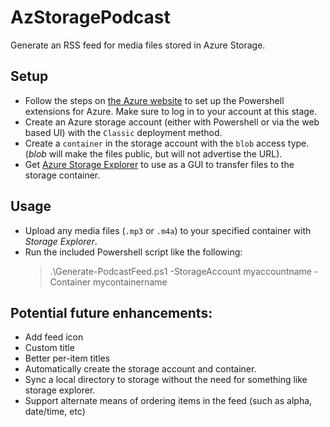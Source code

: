 # AzStoragePodcast

Generate an RSS feed for media files stored in Azure Storage.

## Setup

 - Follow the steps on
   [the Azure website](https://azure.microsoft.com/en-us/documentation/articles/powershell-install-configure/)
   to set up the Powershell extensions for Azure. Make sure to log in
   to your account at this stage.
 - Create an Azure storage account (either with Powershell or via the
   web based UI) with the `Classic` deployment method.
 - Create a `container` in the storage account with the `blob` access
   type. (*blob* will make the files public, but will not advertise
   the URL).
 - Get [Azure Storage Explorer](http://storageexplorer.com/) to use as
   a GUI to transfer files to the storage container.

## Usage

 - Upload any media files (`.mp3` or `.m4a`) to your specified
   container with *Storage Explorer*.
 - Run the included Powershell script like the following:
     > .\Generate-PodcastFeed.ps1 -StorageAccount myaccountname -Container mycontainername

## Potential future enhancements:

 - Add feed icon
 - Custom title
 - Better per-item titles
 - Automatically create the storage account and container.
 - Sync a local directory to storage without the need for something like storage explorer.
 - Support alternate means of ordering items in the feed (such as alpha, date/time, etc)
